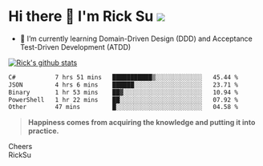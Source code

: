 # Hi there 👋 I'm Rick Su ![](https://komarev.com/ghpvc/?username=ricksu978)
<!--
**ricksu978/ricksu978** is a ✨ _special_ ✨ repository because its `README.md` (this file) appears on your GitHub profile.

Here are some ideas to get you started:

- 🔭 I’m currently working on ...
-->
- 🌱 I’m currently learning Domain-Driven Design (DDD) and Acceptance Test-Driven Development (ATDD)
<!--
- 👯 I’m looking to collaborate on ...
- 🤔 I’m looking for help with ...
- 💬 Ask me about ...
- 📫 How to reach me: ...
- 😄 Pronouns: ...
- ⚡ Fun fact: ...
-->
[![Rick's github stats](https://github-readme-stats.vercel.app/api?username=ricksu978&theme=dark)](https://github.com/ricksu978/ricksu978)

<!--START_SECTION:waka-->

```txt
C#           7 hrs 51 mins   ███████████▒░░░░░░░░░░░░░   45.44 %
JSON         4 hrs 6 mins    ██████░░░░░░░░░░░░░░░░░░░   23.71 %
Binary       1 hr 53 mins    ██▓░░░░░░░░░░░░░░░░░░░░░░   10.94 %
PowerShell   1 hr 22 mins    ██░░░░░░░░░░░░░░░░░░░░░░░   07.92 %
Other        47 mins         █░░░░░░░░░░░░░░░░░░░░░░░░   04.58 %
```

<!--END_SECTION:waka-->

> **Happiness comes from acquiring the knowledge and putting it into practice.**

Cheers  
RickSu 
